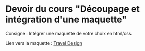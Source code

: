 # Devoir du cours "Découpage et intégration d'une maquette"

Consigne : Intégrer une maquette de votre choix en html/css.

Lien vers la maquette : [Travel Design](https://www.figma.com/file/l1AZgmgw7FnZhIxtgYDLQ5/Free-Travel-Design-Template-(Community))